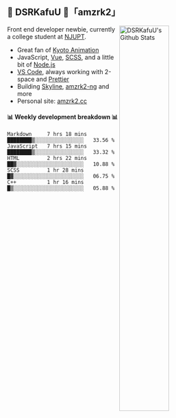 ## 🍥 DSRKafuU 🍥「amzrk2」

<img align="right" alt="DSRKafuU's Github Stats" width="48%" src="https://github-readme-stats.vercel.app/api?username=amzrk2&count_private=true&show_icons=true&title_color=7793cc&icon_color=7793cc&text_color=595858&bg_color=ffffff" />

Front end developer newbie, currently a college student at [NJUPT](https://www.njupt.edu.cn/).

- Great fan of [Kyoto Animation](https://www.kyotoanimation.co.jp/)
- JavaScript, [Vue](https://vuejs.org/), [SCSS](https://sass-lang.com/), and a little bit of [Node.js](https://nodejs.org/)
- [VS Code](https://code.visualstudio.com), always working with 2-space and [Prettier](https://prettier.io/)
- Building [Skyline](https://github.com/amzrk2/skyline-overlay), [amzrk2-ng](https://github.com/amzrk2/amzrk2-ng) and more
- Personal site: [amzrk2.cc](https://amzrk2.cc/)

#### :bar_chart: Weekly development breakdown :bar_chart:

<!--START_SECTION:waka-->
```text
Markdown     7 hrs 18 mins   ████████▒░░░░░░░░░░░░░░░░   33.56 % 
JavaScript   7 hrs 15 mins   ████████▒░░░░░░░░░░░░░░░░   33.32 % 
HTML         2 hrs 22 mins   ██▓░░░░░░░░░░░░░░░░░░░░░░   10.88 % 
SCSS         1 hr 28 mins    █▓░░░░░░░░░░░░░░░░░░░░░░░   06.75 % 
C++          1 hr 16 mins    █▒░░░░░░░░░░░░░░░░░░░░░░░   05.88 % 
```
<!--END_SECTION:waka-->
